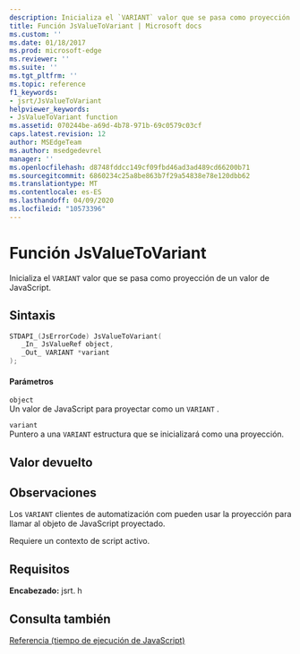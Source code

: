 ```yaml
---
description: Inicializa el `VARIANT` valor que se pasa como proyección de un valor de JavaScript.
title: Función JsValueToVariant | Microsoft docs
ms.custom: ''
ms.date: 01/18/2017
ms.prod: microsoft-edge
ms.reviewer: ''
ms.suite: ''
ms.tgt_pltfrm: ''
ms.topic: reference
f1_keywords:
- jsrt/JsValueToVariant
helpviewer_keywords:
- JsValueToVariant function
ms.assetid: 070244be-a69d-4b78-971b-69c0579c03cf
caps.latest.revision: 12
author: MSEdgeTeam
ms.author: msedgedevrel
manager: ''
ms.openlocfilehash: d8748fddcc149cf09fbd46ad3ad489cd66200b71
ms.sourcegitcommit: 6860234c25a8be863b7f29a54838e78e120dbb62
ms.translationtype: MT
ms.contentlocale: es-ES
ms.lasthandoff: 04/09/2020
ms.locfileid: "10573396"
---
```

# Función JsValueToVariant
Inicializa el `VARIANT` valor que se pasa como proyección de un valor de JavaScript.  
  
## Sintaxis  
  
```cpp  
STDAPI_(JsErrorCode) JsValueToVariant(  
   _In_ JsValueRef object,  
   _Out_ VARIANT *variant  
);  
```  
  
#### Parámetros  
 `object`  
 Un valor de JavaScript para proyectar como un `VARIANT` .  
  
 `variant`  
 Puntero a una `VARIANT` estructura que se inicializará como una proyección.  
  
## Valor devuelto  
  
## Observaciones  
 Los `VARIANT` clientes de automatización com pueden usar la proyección para llamar al objeto de JavaScript proyectado.  
  
 Requiere un contexto de script activo.  
  
## Requisitos  
 **Encabezado:** jsrt. h  
  
## Consulta también  
 [Referencia (tiempo de ejecución de JavaScript)](../chakra-hosting/reference-javascript-runtime.md)